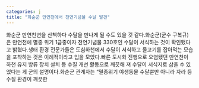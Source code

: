 ```yaml
---
categories: j
title: "화순군 만연천에서 천연기념물 수달 발견"
---
```

화순군 만연천변을 산책하다 수달을 만나게 될 수도 있을 것 같다.화순군(군수 구복규)은 만연천에 멸종 위기 1급종이자 천연기념물 330호인 수달이 서식하는 것이 확인됐다고 밝혔다.생태 환경 전문가들은 도심하천에서 수달이 서식하고 물고기를 잡아먹는 모습을 포착하는 것은 이례적이라고 입을 모았다.빠른 도시화 진행으로 오염됐던 만연천이 하천 유지 방류 장치 설치 등 수질 개선 활동으로 깨끗해 져 수달이 서식지로 삼을 수 있었다는 게 군의 설명이다.화순군 관계자는 &ldquo;멸종위기 야생동물 수달뿐만 아니라 자라 등 수질 환경이 깨끗한 